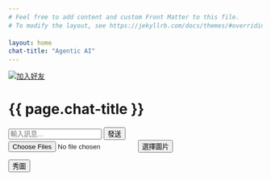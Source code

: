 ```yaml
---
# Feel free to add content and custom Front Matter to this file.
# To modify the layout, see https://jekyllrb.com/docs/themes/#overriding-theme-defaults

layout: home
chat-title: "Agentic AI"
---
```

<a href="https://lin.ee/W6omKRA"><img src="https://scdn.line-apps.com/n/line_add_friends/btn/zh-Hant.png" alt="加入好友" height="36" border="0"></a>

<!-- DeepSeek: 用 js 寫一個可以輸入文字並顯示回覆的對話網頁 ++++++++++++++++++++
-->
<div class="chat-container">
    <div class="chat-header">
        <h1>{{ page.chat-title }}</h1>
    </div>
    <div class="chat-messages" id="chat-messages">
    <!-- 對話內容將在這裡顯示 -->
    </div>
    <div class="chat-input">
        <input type="text" id="user-input" placeholder="輸入訊息...">
        <button id="send-button">發送</button>
    </div>
</div>

<input type="file" id="file-input" accept="image/*" multiple>
<button class="upload-btn" onclick="document.getElementById('file-input').click()">選擇圖片</button>

<button id="showImage">秀圖</button>

<div class="jDiv" style="display:none">
    <img class="jImg" src="./assets/images/abc.jpg">
</div>

<!-- Copilot: html 傳參數到 js module ++++++++++++++++++++++++++++++++++++++++++
-->
<div class="js-parameter" data-chat-title="歡迎加入開發中的 AI 代理人測試">
    <!-- Copilot: <script type="module" 中 module 的意義
    module 的意思是告訴瀏覽器：這是一個 ES6 模組（ES Module），而不是傳統的 JavaScript 腳本。
    這種寫法解鎖了許多現代 JavaScript 的強大功能，以下是它的幾個關鍵意義：
    -->
    <script type="module" src="./assets/js/j2.js"></script>
    <script type="module" src="./assets/js/ds_chat.js"></script>
    <script type="module" src="./assets/js/ds_upload_img.js"></script>
</div>
